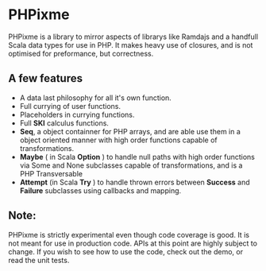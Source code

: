 # PHPixme
PHPixme is a library to mirror aspects of librarys like Ramdajs and a handfull Scala data types for use in PHP. It makes heavy use of closures, and is not optimised for preformance, but correctness.
## A few features
* A data last philosophy for all it's own function.
* Full currying of user functions.
* Placeholders in currying functions.
* Full **SKI** calculus functions.
* **Seq**, a object containner for PHP arrays, and are able use them in a object oriented manner with high order functions capable of transformations.
* **Maybe** ( in Scala **Option** ) to handle null paths with high order functions via Some and None subclasses capable of transformations, and is a PHP Transversable
* **Attempt** (in Scala **Try** ) to handle thrown errors between **Success** and **Failure** subclasses using callbacks and mapping.

## Note:
PHPixme is strictly experimental even though code coverage is good. It is not meant for use in production code. APIs at this point are highly subject to change. If you wish to see how to use the code, check out the demo, or read the unit tests.
